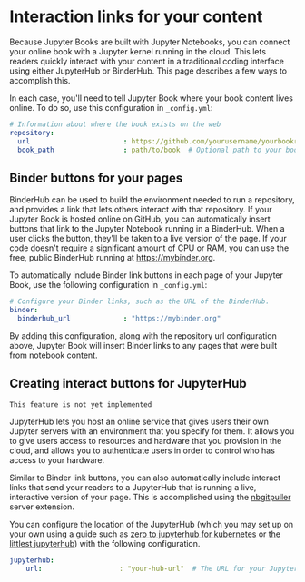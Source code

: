 # Interaction links for your content

Because Jupyter Books are built with Jupyter Notebooks, you can connect your online
book with a Jupyter kernel running in the cloud. This lets readers quickly interact
with your content in a traditional coding interface using either JupyterHub or BinderHub.
This page describes a few ways to accomplish this.

In each case, you'll need to tell Jupyter Book where your book content lives online.
To do so, use this configuration in `_config.yml`:

```yaml
# Information about where the book exists on the web
repository:
  url                       : https://github.com/yourusername/yourbookrepo  # Online location of your book
  book_path                 : path/to/book  # Optional path to your book, relative to the repository root
```

## Binder buttons for your pages

BinderHub can be used to build the environment needed to run a repository, and provides
a link that lets others interact with that repository. If your Jupyter Book is hosted online
on GitHub, you can automatically insert buttons that link to the Jupyter Notebook running in a BinderHub.
When a user clicks the button, they'll be taken to a live version of the page. If your code
doesn't require a significant amount of CPU or RAM, you can use the free, public BinderHub running
at https://mybinder.org.

To automatically include Binder link buttons in each page of your Jupyter Book, use the following
configuration in `_config.yml`:

```yaml
# Configure your Binder links, such as the URL of the BinderHub.
binder:
  binderhub_url             : "https://mybinder.org"
```

By adding this configuration, along with the repository url configuration above, Jupyter Book
will insert Binder links to any pages that were built from notebook content.

## Creating interact buttons for JupyterHub

```{warning}
This feature is not yet implemented
```

JupyterHub lets you host an online service that gives users their own Jupyter servers
with an environment that you specify for them. It allows you to give users access to
resources and hardware that you provision in the cloud, and allows you to authenticate users
in order to control who has access to your hardware.

Similar to Binder link buttons, you can also automatically include interact links that send
your readers to a JupyterHub that is running a live, interactive version of your page. This
is accomplished using the [nbgitpuller](https://github.com/jupyterhub/nbgitpuller) server
extension.

You can configure the location of the JupyterHub (which you may set up on your own using a guide
such as [zero to jupyterhub for kubernetes](https://z2jh.jupyter.org) or [the littlest jupyterhub](https://tljh.jupyter.org)) with the following configuration.

```yaml
jupyterhub:
    url:                   : "your-hub-url"  # The URL for your JupyterHub.
```